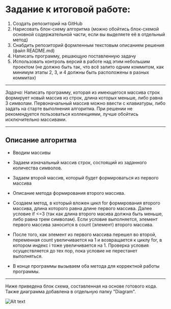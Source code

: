 # **Задание к итоговой работе:**

1. Создать репозиторий на GitHub
2. Нарисовать блок-схему алгоритма (можно обойтись блок-схемой основной содержательной части, если вы выделяете её в отдельный метод)
3. Снабдить репозиторий формленным текстовым описанием решения (файл README.md)
4. Написать программу, решающую поставленную задачу
5. Использовать контроль версий в работе над этим небольшим проектом (не должно быть так, что всё залито одним коммитом, как минимум этапы 2, 3, и 4 должны быть расположены в разных коммитах)
____

*Задача:* Написать программу, которая из имеющегося массива строк формирует новый массив из строк, длина которых меньше, либо равна 3 символам. Первоначальный массив можно ввести с клавиатуры, либо задать на старте выполнения алгоритма. При решении не рекомендуется пользоваться коллекциями, лучше обойтись исключительно массивами.
___

## **Описание алгоритма**

* Вводим маcсивы

* Задаем изначальный массив строк, состоящий из заданного количества символов.

* Задаем второй массив, который будет формироваться из первого массива

* Описание метода формирования второго массива.
* Создаем метод, в который вложен цикл for формирования второго массива, длина которого равна длине первого массива. Далее условие if <=3 (так как длина второго масива должна быть меньше, либо равна трем символам). Если условие выполняется, элемент первого массива заносится в count (элемент) второго массива.

* После того, как элемент из первого массива перешел во второй, переменная count увеличивается на 1 и возвращается к циклу for, в котором индекс i тоже увеличивается на 1. Проверка условия осуществляется до тех пор, пока условие не перестанет выполняться.

* В конце программы вызываем оба метода для корректной работы программы.

______________________
Ниже приведена блок схема, составленная на основе готового кода. Также диаграмма добавлена в отдельную папку "Diagram".

![Alt text](diagram.JPG)